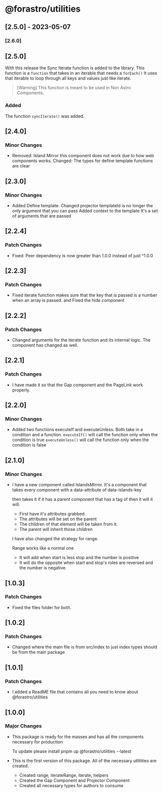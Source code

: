 # @forastro/utilities


## [2.5.0] - 2023-05-07

### [2.6.0]

## [2.5.0]

With this release the Sync Iterate function is added to the library. 
This function is a `function` that takes in an iterable that needs a `forEach()`
It uses that iterable to loop through all keys and values just like iterate.

> [Warning] This function is meant to be used in Non Astro Components. 


### Added 

The function `syncIterate()` was added. 


## [2.4.0]

### Minor Changes

- Removed: Island Mirror this component does not work due to how web components works.
  Changed: The types for define template functions are clear

## [2.3.0]

### Minor Changes

- Added Define template. Changed projector templateId is no longer the only argument that you can pass Added context to the template It's a set of arguments that are passed

## [2.2.4]

### Patch Changes

- Fixed: Peer dependency is now greater than 1.0.0 instead of just ^1.0.0

## [2.2.3]

### Patch Changes

- Fixed iterate function makes sure that the key that is passed is a number when an array is passed. and Fixed the hide component

## [2.2.2]

### Patch Changes

- Changed arguments for the iterate function and its internal logic. The <For/> component has changed as well.

## [2.2.1]

### Patch Changes

- I have made it so that the Gap component and the PageLink work properly.

## [2.2.0]

### Minor Changes

- Added two functions executeIf and executeUnless.
  Both take in a condition and a function.
  `executeIf()` will call the function only when the condition is true
  `executeUnless()` will call the function only when the condition is false

## [2.1.0]

### Minor Changes

- I have a new component called IslandsMirror. It's a component that takes every component with a data-attribute of data-islands-key

  then takes it if it has a parent component that has a tag of <astro-island> then it will it will.

  - First have it's attributes grabbed
  - The attributes will be set on the parent
  - The children of that element will be taken from it.
  - The parent will inherit those children

  I have also changed the strategy for range.

  Range works like a normal one

  - It will add when start is less stop and the number is positive
  - It will do the opposite when start and stop's roles are reversed and the number is negative.

## [1.0.3]

### Patch Changes

- Fixed the files folder for both.

## [1.0.2]

### Patch Changes

- Changed where the main file is from src/index to just index types should be from the main package

## [1.0.1]

### Patch Changes

- I added a ReadME file that contains all you need to know about @forastro/utilities

## [1.0.0]

### Major Changes

- This package is ready for the masses and has all the components necessary for production

  To update please install pnpm up @forastro/utilities --latest

- This is the first version of this package.
  All of the necessary utlitities are created.

  - Created range, iterateRange, iterate, helpers
  - Created the Gap Component and Projector Component
  - Created all necessary types for authors to consume
